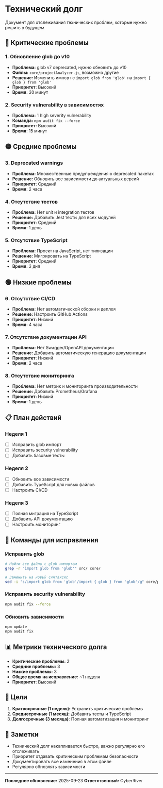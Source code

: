 # Технический долг

Документ для отслеживания технических проблем, которые нужно решить в будущем.

## 🔴 Критические проблемы

### 1. Обновление glob до v10
- **Проблема:** glob v7 deprecated, нужно обновить до v10
- **Файлы:** `core/projectAnalyzer.js`, возможно другие
- **Решение:** Изменить импорт с `import glob from 'glob'` на `import { glob } from 'glob'`
- **Приоритет:** Высокий
- **Время:** 30 минут

### 2. Security vulnerability в зависимостях
- **Проблема:** 1 high severity vulnerability
- **Команда:** `npm audit fix --force`
- **Приоритет:** Высокий
- **Время:** 15 минут

## 🟡 Средние проблемы

### 3. Deprecated warnings
- **Проблема:** Множественные предупреждения о deprecated пакетах
- **Решение:** Обновить все зависимости до актуальных версий
- **Приоритет:** Средний
- **Время:** 2 часа

### 4. Отсутствие тестов
- **Проблема:** Нет unit и integration тестов
- **Решение:** Добавить Jest тесты для всех модулей
- **Приоритет:** Средний
- **Время:** 1 день

### 5. Отсутствие TypeScript
- **Проблема:** Проект на JavaScript, нет типизации
- **Решение:** Мигрировать на TypeScript
- **Приоритет:** Средний
- **Время:** 3 дня

## 🟢 Низкие проблемы

### 6. Отсутствие CI/CD
- **Проблема:** Нет автоматической сборки и деплоя
- **Решение:** Настроить GitHub Actions
- **Приоритет:** Низкий
- **Время:** 4 часа

### 7. Отсутствие документации API
- **Проблема:** Нет Swagger/OpenAPI документации
- **Решение:** Добавить автоматическую генерацию документации
- **Приоритет:** Низкий
- **Время:** 2 часа

### 8. Отсутствие мониторинга
- **Проблема:** Нет метрик и мониторинга производительности
- **Решение:** Добавить Prometheus/Grafana
- **Приоритет:** Низкий
- **Время:** 1 день

## 📋 План действий

### Неделя 1
- [ ] Исправить glob импорт
- [ ] Исправить security vulnerability
- [ ] Добавить базовые тесты

### Неделя 2
- [ ] Обновить все зависимости
- [ ] Добавить TypeScript для новых файлов
- [ ] Настроить CI/CD

### Неделя 3
- [ ] Полная миграция на TypeScript
- [ ] Добавить API документацию
- [ ] Настроить мониторинг

## 🔧 Команды для исправления

### Исправить glob
```bash
# Найти все файлы с glob импортом
grep -r "import glob from 'glob'" src/ core/

# Заменить на новый синтаксис
sed -i "s/import glob from 'glob'/import { glob } from 'glob'/g" core/projectAnalyzer.js
```

### Исправить security vulnerability
```bash
npm audit fix --force
```

### Обновить зависимости
```bash
npm update
npm audit fix
```

## 📊 Метрики технического долга

- **Критические проблемы:** 2
- **Средние проблемы:** 3
- **Низкие проблемы:** 3
- **Общее время на исправление:** ~1 неделя
- **Приоритет:** Высокий

## 🎯 Цели

1. **Краткосрочные (1 неделя):** Устранить критические проблемы
2. **Среднесрочные (1 месяц):** Добавить тесты и TypeScript
3. **Долгосрочные (3 месяца):** Полная автоматизация и мониторинг

## 📝 Заметки

- Технический долг накапливается быстро, важно регулярно его отслеживать
- Приоритет отдавать критическим проблемам безопасности
- Документировать все изменения в этом файле
- Регулярно обновлять зависимости

---

**Последнее обновление:** 2025-09-23
**Ответственный:** CyberRiver
